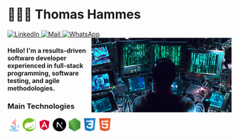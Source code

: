 <h1 align="left">👨🏻‍💻 Thomas Hammes</h1>
<section>

<section align="left">
<a href="https://www.linkedin.com/in/thomas-hammes-5a9119150/" target="_blank">
    <img src="https://img.shields.io/badge/LinkedIn-0077B5?style=for-the-badge&logo=linkedin&logoColor=white" alt="LinkedIn"/>   
  </a>

  <a href="mailto:thomas.hammes@hotmail.com.com" target="_blank">
    <img src="https://img.shields.io/badge/mail-D14836?style=for-the-badge&logo=gmail&logoColor=white" alt="Mail"/>
  </a>
  
   <a href="https://api.whatsapp.com/send?phone=5592981067385&lang=en" target="_blank">
    <img src="https://img.shields.io/badge/WhatsApp-25D366?style=for-the-badge&logo=whatsapp&logoColor=white" alt="WhatsApp"/>
  </a>
  
</section>
  <img align="right" alt="GIF" src="./matrix-operator.gif" width="315"/>  
  
 #### Hello! I'm a results-driven software developer experienced in full-stack programming, software testing, and agile methodologies.

</section>

<section>
  
### Main Technologies
<img src="https://github.com/devicons/devicon/blob/master/icons/java/java-original.svg" alt="java" width="30" height="30"/>
<img src="https://github.com/devicons/devicon/blob/master/icons/spring/spring-original.svg" alt="spring" width="30" height="30"/>
<img src="https://github.com/devicons/devicon/blob/master/icons/angular/angular-original.svg" alt="angular" width="30" height="30"/>
<img src="https://github.com/devicons/devicon/blob/master/icons/nextjs/nextjs-original.svg" alt="next" width="30" height="30"/>
<img src="https://raw.githubusercontent.com/devicons/devicon/master/icons/nodejs/nodejs-original.svg" alt="nodejs" width="30" height="30"/>
<img src="https://raw.githubusercontent.com/devicons/devicon/master/icons/css3/css3-original.svg" alt="css3"  width="30" height="30"/>
<img src="https://raw.githubusercontent.com/devicons/devicon/master/icons/html5/html5-original.svg" alt="html5"  width="30" height="30"/> 
</section>

<!--
!
<section>
  
  <img align="left" src="https://github-readme-stats.vercel.app/api/top-langs/?username=thomashammes&layout=compact&theme=dark" width="390px" height="150px"/> 
  
  <img align="left" src="https://github-readme-stats.vercel.app/api?username=thomashammes&show_icons=true&theme=dark&count_private=true" width="390px"/>
 
 </section> -->
